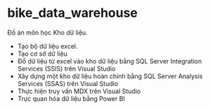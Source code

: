# bike_data_warehouse
Đồ án môn học Kho dữ liệu.
- Tạo bộ dữ liệu excel.
- Tạo cơ sở dữ liệu
- Đổ dữ liệu từ excel vào kho dữ liệu bằng SQL Server Integration Services (SSIS) trên Visual Studio
- Xây dựng một kho dữ liệu hoàn chỉnh bằng SQL Server Analysis Services (SSAS) trên Visual Studio
- Thực hiện truy vấn MDX trên Visual Studio
- Trực quan hóa dữ liệu bằng Power BI

